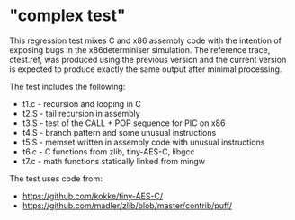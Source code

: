 # "complex test"
This regression test mixes C and x86 assembly code with the intention
of exposing bugs in the x86determiniser simulation. The reference trace,
ctest.ref, was produced using the previous version and the current version
is expected to produce exactly the same output after minimal processing.

The test includes the following:
* t1.c - recursion and looping in C
* t2.S - tail recursion in assembly
* t3.S - test of the CALL + POP sequence for PIC on x86
* t4.S - branch pattern and some unusual instructions
* t5.S - memset written in assembly code with unusual instructions
* t6.c - C functions from zlib, tiny-AES-C, libgcc
* t7.c - math functions statically linked from mingw 

The test uses code from:
* https://github.com/kokke/tiny-AES-C/
* https://github.com/madler/zlib/blob/master/contrib/puff/


